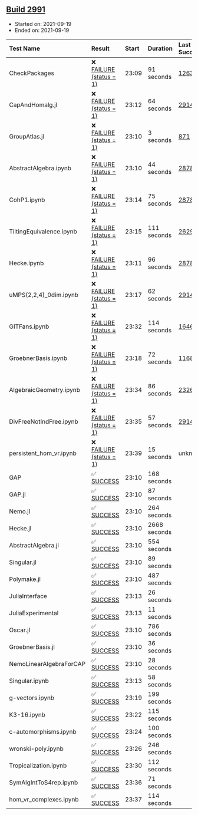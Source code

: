 ## [Build 2991](https://oscarci.mathematik.uni-kl.de/job/oscar-stable/2991/)

* Started on: 2021-09-19
* Ended on: 2021-09-19

| Test Name    | Result | Start | Duration | Last Success | First Failure |
|:-------------|:-------|:------|:---------|:-------------|:--------------|
| CheckPackages | ❌ [FAILURE (status = 1)](https://oscarci.mathematik.uni-kl.de/job/oscar-stable/2991/artifact/logs/build-2991/CheckPackages.log) | 23:09 | 91 seconds | [1263](https://oscarci.mathematik.uni-kl.de/job/oscar-stable/1263/) | [1264](https://oscarci.mathematik.uni-kl.de/job/oscar-stable/1264/) |
| CapAndHomalg.jl | ❌ [FAILURE (status = 1)](https://oscarci.mathematik.uni-kl.de/job/oscar-stable/2991/artifact/logs/build-2991/CapAndHomalg.jl.log) | 23:12 | 64 seconds | [2914](https://oscarci.mathematik.uni-kl.de/job/oscar-stable/2914/) | [2915](https://oscarci.mathematik.uni-kl.de/job/oscar-stable/2915/) |
| GroupAtlas.jl | ❌ [FAILURE (status = 1)](https://oscarci.mathematik.uni-kl.de/job/oscar-stable/2991/artifact/logs/build-2991/GroupAtlas.jl.log) | 23:10 | 3 seconds | [871](https://oscarci.mathematik.uni-kl.de/job/oscar-stable/871/) | [872](https://oscarci.mathematik.uni-kl.de/job/oscar-stable/872/) |
| AbstractAlgebra.ipynb | ❌ [FAILURE (status = 1)](https://oscarci.mathematik.uni-kl.de/job/oscar-stable/2991/artifact/logs/build-2991/AbstractAlgebra.ipynb.log) | 23:10 | 44 seconds | [2878](https://oscarci.mathematik.uni-kl.de/job/oscar-stable/2878/) | [2879](https://oscarci.mathematik.uni-kl.de/job/oscar-stable/2879/) |
| CohP1.ipynb | ❌ [FAILURE (status = 1)](https://oscarci.mathematik.uni-kl.de/job/oscar-stable/2991/artifact/logs/build-2991/CohP1.ipynb.log) | 23:14 | 75 seconds | [2878](https://oscarci.mathematik.uni-kl.de/job/oscar-stable/2878/) | [2879](https://oscarci.mathematik.uni-kl.de/job/oscar-stable/2879/) |
| TiltingEquivalence.ipynb | ❌ [FAILURE (status = 1)](https://oscarci.mathematik.uni-kl.de/job/oscar-stable/2991/artifact/logs/build-2991/TiltingEquivalence.ipynb.log) | 23:15 | 111 seconds | [2629](https://oscarci.mathematik.uni-kl.de/job/oscar-stable/2629/) | [2630](https://oscarci.mathematik.uni-kl.de/job/oscar-stable/2630/) |
| Hecke.ipynb | ❌ [FAILURE (status = 1)](https://oscarci.mathematik.uni-kl.de/job/oscar-stable/2991/artifact/logs/build-2991/Hecke.ipynb.log) | 23:11 | 96 seconds | [2878](https://oscarci.mathematik.uni-kl.de/job/oscar-stable/2878/) | [2879](https://oscarci.mathematik.uni-kl.de/job/oscar-stable/2879/) |
| uMPS(2,2,4)_0dim.ipynb | ❌ [FAILURE (status = 1)](https://oscarci.mathematik.uni-kl.de/job/oscar-stable/2991/artifact/logs/build-2991/uMPS-2-2-4-_0dim.ipynb.log) | 23:17 | 62 seconds | [2914](https://oscarci.mathematik.uni-kl.de/job/oscar-stable/2914/) | [2915](https://oscarci.mathematik.uni-kl.de/job/oscar-stable/2915/) |
| GITFans.ipynb | ❌ [FAILURE (status = 1)](https://oscarci.mathematik.uni-kl.de/job/oscar-stable/2991/artifact/logs/build-2991/GITFans.ipynb.log) | 23:32 | 114 seconds | [1646](https://oscarci.mathematik.uni-kl.de/job/oscar-stable/1646/) | [1647](https://oscarci.mathematik.uni-kl.de/job/oscar-stable/1647/) |
| GroebnerBasis.ipynb | ❌ [FAILURE (status = 1)](https://oscarci.mathematik.uni-kl.de/job/oscar-stable/2991/artifact/logs/build-2991/GroebnerBasis.ipynb.log) | 23:18 | 72 seconds | [1168](https://oscarci.mathematik.uni-kl.de/job/oscar-stable/1168/) | [1169](https://oscarci.mathematik.uni-kl.de/job/oscar-stable/1169/) |
| AlgebraicGeometry.ipynb | ❌ [FAILURE (status = 1)](https://oscarci.mathematik.uni-kl.de/job/oscar-stable/2991/artifact/logs/build-2991/AlgebraicGeometry.ipynb.log) | 23:34 | 86 seconds | [2326](https://oscarci.mathematik.uni-kl.de/job/oscar-stable/2326/) | [2327](https://oscarci.mathematik.uni-kl.de/job/oscar-stable/2327/) |
| DivFreeNotIndFree.ipynb | ❌ [FAILURE (status = 1)](https://oscarci.mathematik.uni-kl.de/job/oscar-stable/2991/artifact/logs/build-2991/DivFreeNotIndFree.ipynb.log) | 23:35 | 57 seconds | [2914](https://oscarci.mathematik.uni-kl.de/job/oscar-stable/2914/) | [2915](https://oscarci.mathematik.uni-kl.de/job/oscar-stable/2915/) |
| persistent_hom_vr.ipynb | ❌ [FAILURE (status = 1)](https://oscarci.mathematik.uni-kl.de/job/oscar-stable/2991/artifact/logs/build-2991/persistent_hom_vr.ipynb.log) | 23:39 | 15 seconds | unknown | unknown |
| GAP | ✅ [SUCCESS](https://oscarci.mathematik.uni-kl.de/job/oscar-stable/2991/artifact/logs/build-2991/GAP.log) | 23:10 | 168 seconds |  |  |
| GAP.jl | ✅ [SUCCESS](https://oscarci.mathematik.uni-kl.de/job/oscar-stable/2991/artifact/logs/build-2991/GAP.jl.log) | 23:10 | 87 seconds |  |  |
| Nemo.jl | ✅ [SUCCESS](https://oscarci.mathematik.uni-kl.de/job/oscar-stable/2991/artifact/logs/build-2991/Nemo.jl.log) | 23:10 | 264 seconds |  |  |
| Hecke.jl | ✅ [SUCCESS](https://oscarci.mathematik.uni-kl.de/job/oscar-stable/2991/artifact/logs/build-2991/Hecke.jl.log) | 23:10 | 2668 seconds |  |  |
| AbstractAlgebra.jl | ✅ [SUCCESS](https://oscarci.mathematik.uni-kl.de/job/oscar-stable/2991/artifact/logs/build-2991/AbstractAlgebra.jl.log) | 23:10 | 554 seconds |  |  |
| Singular.jl | ✅ [SUCCESS](https://oscarci.mathematik.uni-kl.de/job/oscar-stable/2991/artifact/logs/build-2991/Singular.jl.log) | 23:10 | 89 seconds |  |  |
| Polymake.jl | ✅ [SUCCESS](https://oscarci.mathematik.uni-kl.de/job/oscar-stable/2991/artifact/logs/build-2991/Polymake.jl.log) | 23:10 | 487 seconds |  |  |
| JuliaInterface | ✅ [SUCCESS](https://oscarci.mathematik.uni-kl.de/job/oscar-stable/2991/artifact/logs/build-2991/JuliaInterface.log) | 23:13 | 26 seconds |  |  |
| JuliaExperimental | ✅ [SUCCESS](https://oscarci.mathematik.uni-kl.de/job/oscar-stable/2991/artifact/logs/build-2991/JuliaExperimental.log) | 23:13 | 11 seconds |  |  |
| Oscar.jl | ✅ [SUCCESS](https://oscarci.mathematik.uni-kl.de/job/oscar-stable/2991/artifact/logs/build-2991/Oscar.jl.log) | 23:10 | 786 seconds |  |  |
| GroebnerBasis.jl | ✅ [SUCCESS](https://oscarci.mathematik.uni-kl.de/job/oscar-stable/2991/artifact/logs/build-2991/GroebnerBasis.jl.log) | 23:10 | 36 seconds |  |  |
| NemoLinearAlgebraForCAP | ✅ [SUCCESS](https://oscarci.mathematik.uni-kl.de/job/oscar-stable/2991/artifact/logs/build-2991/NemoLinearAlgebraForCAP.log) | 23:10 | 28 seconds |  |  |
| Singular.ipynb | ✅ [SUCCESS](https://oscarci.mathematik.uni-kl.de/job/oscar-stable/2991/artifact/logs/build-2991/Singular.ipynb.log) | 23:13 | 58 seconds |  |  |
| g-vectors.ipynb | ✅ [SUCCESS](https://oscarci.mathematik.uni-kl.de/job/oscar-stable/2991/artifact/logs/build-2991/g-vectors.ipynb.log) | 23:19 | 199 seconds |  |  |
| K3-16.ipynb | ✅ [SUCCESS](https://oscarci.mathematik.uni-kl.de/job/oscar-stable/2991/artifact/logs/build-2991/K3-16.ipynb.log) | 23:22 | 115 seconds |  |  |
| c-automorphisms.ipynb | ✅ [SUCCESS](https://oscarci.mathematik.uni-kl.de/job/oscar-stable/2991/artifact/logs/build-2991/c-automorphisms.ipynb.log) | 23:24 | 100 seconds |  |  |
| wronski-poly.ipynb | ✅ [SUCCESS](https://oscarci.mathematik.uni-kl.de/job/oscar-stable/2991/artifact/logs/build-2991/wronski-poly.ipynb.log) | 23:26 | 246 seconds |  |  |
| Tropicalization.ipynb | ✅ [SUCCESS](https://oscarci.mathematik.uni-kl.de/job/oscar-stable/2991/artifact/logs/build-2991/Tropicalization.ipynb.log) | 23:30 | 112 seconds |  |  |
| SymAlgIntToS4rep.ipynb | ✅ [SUCCESS](https://oscarci.mathematik.uni-kl.de/job/oscar-stable/2991/artifact/logs/build-2991/SymAlgIntToS4rep.ipynb.log) | 23:36 | 71 seconds |  |  |
| hom_vr_complexes.ipynb | ✅ [SUCCESS](https://oscarci.mathematik.uni-kl.de/job/oscar-stable/2991/artifact/logs/build-2991/hom_vr_complexes.ipynb.log) | 23:37 | 114 seconds |  |  |
